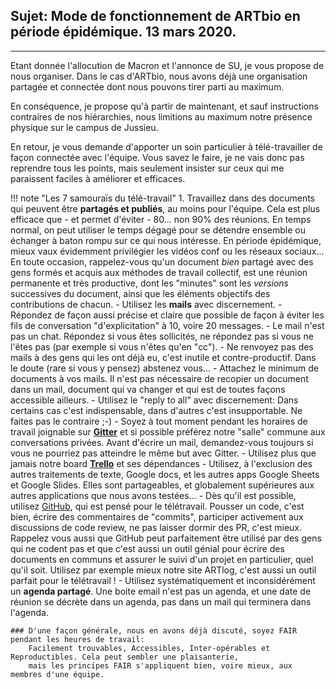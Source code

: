 ## Sujet: Mode de fonctionnement de ARTbio en période épidémique. 13 mars 2020.

----- 

Etant donnée l'allocution de Macron et l'annonce de SU, je vous propose de nous organiser.
Dans le cas d'ARTbio, nous avons déjà une organisation partagée et connectée dont nous
pouvons tirer parti au maximum.

En conséquence, je propose qu'à partir de maintenant, et sauf instructions contraires de
nos hiérarchies, nous limitions au maximum notre présence physique sur le campus de Jussieu.

En retour, je vous demande d'apporter un soin particulier à télé-travailler de façon connectée
avec l'équipe. Vous savez le faire, je ne vais donc pas reprendre tous les points,
mais seulement insister sur ceux qui me paraissent faciles à améliorer et efficaces.

!!! note "Les 7 samouraïs du télé-travail"
    1. Travaillez dans des documents qui peuvent être **partagés et publiés**, au moins pour l'équipe.
    Cela est plus efficace que - et permet d'éviter - 80... non 90% des réunions. En temps normal,
    on peut utiliser le temps dégagé pour se détendre ensemble ou échanger à baton
    rompu sur ce qui nous intéresse. En période épidémique, mieux vaux évidemment privilégier
    les vidéos conf ou les réseaux sociaux...
    En toute occasion, rappelez-vous qu'un document *bien* partagé avec des gens formés et acquis
    aux méthodes de travail collectif,
    est une réunion permanente et très productive, dont les "minutes" sont les *versions* successives
    du document, ainsi que les éléments objectifs des contributions de chacun.
    - Utilisez les **mails** avec discernement.
        - Répondez de façon aussi précise et claire que possible
        de façon à éviter les fils de conversation "d'explicitation" à 10, voire 20 messages.
        - Le mail n'est pas un chat. Répondez si vous êtes sollicités, ne répondez pas si vous ne l'êtes pas
        (par exemple si vous n'êtes qu'en "cc").
        - Ne renvoyez pas des mails à des gens qui les ont déjà eu,
        c'est inutile et contre-productif. Dans le doute (rare si vous y pensez) abstenez vous...
        - Attachez le minimum de documents à vos mails. Il n'est pas nécessaire de recopier un document
        dans un mail, document qui va changer et qui est de toutes façons accessible ailleurs.
        - Utilisez le "reply to all" avec discernement: Dans certains cas c'est indispensable,
        dans d'autres c'est insupportable. Ne faites pas le contraire ;-) 
    - Soyez à tout moment pendant les horaires de travail joignable sur **[Gitter](https://gitter.im/)**
    et si possible
    préférez notre "salle" commune aux conversations privées. Avant d'écrire un mail, demandez-vous
    toujours si vous ne pourriez pas atteindre le même but avec Gitter.
    - Utilisez plus que jamais notre board **[Trello](https://trello.com/)** et ses dépendances
    - Utilisez, à l'exclusion des autres traitements de texte, Google docs, et les autres
    apps Google Sheets et Google Slides. Elles sont partageables, et globalement supérieures
    aux autres applications que nous avons testées...
    - Dès qu'il est possible, utilisez [GitHub](https://github.com), qui est pensé pour le télétravail.
    Pousser un code,
    c'est bien, écrire des commentaires de "commits", participer activement aux discussions de
    code review, ne pas laisser dormir des PR, c'est mieux. Rappelez vous aussi que GitHub
    peut parfaitement être utilisé par des gens qui ne codent pas et que c'est aussi un outil
    génial pour écrire des documents en communs et assurer le suivi d'un projet en particulier,
    quel qu'il soit. Utilisez par exemple mieux notre site ARTlog, c'est aussi un outil parfait
    pour le télétravail !
    - Utilisez systématiquement et inconsidérément un **agenda partagé**. Une boite email n'est pas
    un agenda, et une date de réunion se décrète dans un agenda, pas dans un mail qui terminera dans l'agenda.
    
    ### D'une façon générale, nous en avons déjà discuté, soyez FAIR pendant les heures de travail:
        Facilement trouvables, Accessibles, Inter-opérables et Reproductibles. Cela peut sembler une plaisanterie,
        mais les principes FAIR s'appliquent bien, voire mieux, aux membres d'une équipe.
    
